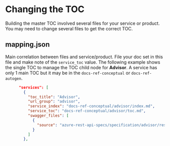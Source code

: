 # Changing the TOC

Building the master TOC involved several files for your service or product. You may need to change several files to get the correct TOC. 

## mapping.json
Main correlation between files and service/product. File your doc set in this file and make note of the `service_toc` value. The following example shows the single TOC to manage the TOC child node for **Advisor**. A service has only 1 main TOC but it may be in the `docs-ref-conceptual` or `docs-ref-autogen`. 

```json
      "services": [
        {
          "toc_title": "Advisor",
          "url_group": "advisor",
          "service_index": "docs-ref-conceptual/advisor/index.md",
          "service_toc": "docs-ref-conceptual/advisor/toc.md",
          "swagger_files": [
            {
              "source": "azure-rest-api-specs/specification/advisor/resource-manager/Microsoft.Advisor/stable/2017-03-31/advisor.json"
            }
          ]
        },
```
